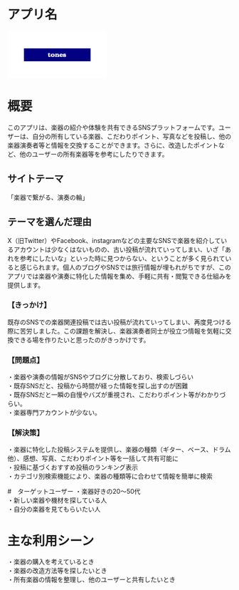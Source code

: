 # アプリ名
![app_logo](/app/assets/images/tones_logo.png)  

# 概要
このアプリは、楽器の紹介や体験を共有できるSNSプラットフォームです。ユーザーは、自分の所有している楽器、こだわりポイント、写真などを投稿し、他の楽器演奏者等と情報を交換することができます。さらに、改造したポイントなど、他のユーザーの所有楽器等を参考にしたりできます。  

## サイトテーマ
「楽器で繋がる、演奏の輪」  

## テーマを選んだ理由
X（旧Twitter）やFacebook、instagramなどの主要なSNSで楽器を紹介しているアカウントは少なくはないものの、古い投稿が流れていってしまい、いざ「あれを参考にしたいな」といった時に見つからない、ということが多く見られていると感じられます。個人のブログやSNSでは旅行情報が埋もれがちですが、このアプリでは楽器や演奏に特化した情報を集め、手軽に共有・閲覧できる仕組みを提供します。  

### 【きっかけ】
既存のSNSでの楽器関連投稿では古い投稿が流れていってしまい、再度見つける際に苦労しました。この課題を解決し、楽器演奏者同士が役立つ情報を気軽に交換できる場を作りたいと思ったのがきっかけです。  

### 【問題点】
・楽器や演奏の情報がSNSやブログに分散しており、検索しづらい  
・既存SNSだと、投稿から時間が経った情報を探し出すのが困難  
・既存SNSだと一瞬の自慢やバズが重視され、こだわりポイント等がわかりづらい。  
・楽器専門アカウントが少ない。  

### 【解決策】
・楽器に特化した投稿システムを提供し、楽器の種類（ギター、ベース、ドラム他）、感想、写真、こだわりポイント等を一括して共有可能に  
・投稿に基づくおすすめ投稿のランキング表示  
・カテゴリ別検索機能により、楽器の種類等に合わせて情報を簡単に検索  

#　ターゲットユーザー
・楽器好きの20〜50代  
・新しい楽器や機材を探している人  
・自分の楽器を見てもらいたい人  

# 主な利用シーン
・楽器の購入を考えているとき  
・楽器の改造方法等を探したいとき  
・所有楽器の情報を整理し、他のユーザーと共有したいとき  